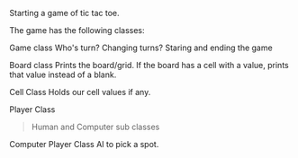 Starting a game of tic tac toe.

The game has the following classes:

Game class
Who's turn?
Changing turns?
Staring and ending the game

Board class
Prints the board/grid.
If the board has a cell with a value, prints that value instead of a blank.

Cell Class
Holds our cell values if any.

Player Class
> Human and Computer sub classes

Computer Player Class
AI to pick a spot.
